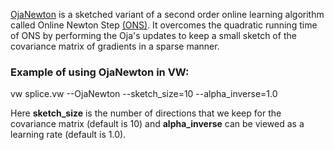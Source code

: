 [OjaNewton](http://arxiv.org/abs/1602.02202) is a sketched variant of a second order online learning algorithm called Online Newton Step [(ONS)](http://www.cs.princeton.edu/~ehazan/papers/log-journal.pdf). It overcomes the quadratic running time of ONS by performing the Oja's updates to keep a small sketch of the covariance matrix of gradients in a sparse manner.

### Example of using OjaNewton in VW:

vw splice.vw --OjaNewton --sketch_size=10 --alpha_inverse=1.0

Here **sketch_size** is the number of directions that we keep for the covariance matrix (default is 10) and **alpha_inverse** can be viewed as a learning rate (default is 1.0). 
